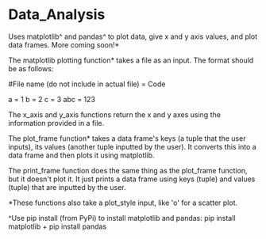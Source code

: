 # Data_Analysis
Uses matplotlib^ and pandas^ to plot data, give x and y axis values, and plot data frames. More coming soon!*


The matplotlib plotting function* takes a file as an input. The format should be as follows:

#File name (do not include in actual file) = Code

a = 1
b = 2
c = 3
abc = 123


The x_axis and y_axis functions return the x and y axes using the information provided in a file.

The plot_frame function* takes a data frame's keys (a tuple that the user inputs), its values (another tuple inputted by the user). It converts this into a data frame and then plots it using matplotlib.

The print_frame function does the same thing as the plot_frame function, but it doesn't plot it. It just prints a data frame using keys (tuple) and values (tuple) that are inputted by the user.


*These functions also take a plot_style input, like 'o' for a scatter plot.

^Use pip install (from PyPi) to install matplotlib and pandas: pip install matplotlib + pip install pandas
